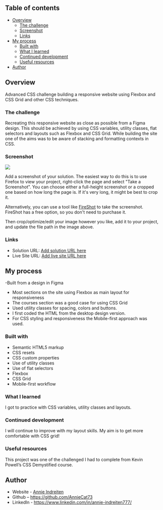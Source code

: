 ## Table of contents

- [Overview](#overview)
  - [The challenge](#the-challenge)
  - [Screenshot](#screenshot)
  - [Links](#links)
- [My process](#my-process)
  - [Built with](#built-with)
  - [What I learned](#what-i-learned)
  - [Continued development](#continued-development)
  - [Useful resources](#useful-resources)
- [Author](#author)

## Overview

Advanced CSS challenge building a responsive website using Flexbox and CSS Grid and other CSS techniques.

### The challenge

Recreating this responsive website as close as possible from a Figma design. This should be achieved by using CSS variables, utility classes, flat selectors and layouts such as Flexbox and CSS Grid. 
While building the site one of the aims was to be aware of stacking and formatting contexts in CSS.

### Screenshot

![](./screenshot.jpg)

Add a screenshot of your solution. The easiest way to do this is to use Firefox to view your project, right-click the page and select "Take a Screenshot". You can choose either a full-height screenshot or a cropped one based on how long the page is. If it's very long, it might be best to crop it.

Alternatively, you can use a tool like [FireShot](https://getfireshot.com/) to take the screenshot. FireShot has a free option, so you don't need to purchase it. 

Then crop/optimize/edit your image however you like, add it to your project, and update the file path in the image above.


### Links

- Solution URL: [Add solution URL here](https://your-solution-url.com)
- Live Site URL: [Add live site URL here](https://your-live-site-url.com)

## My process

-Built from a design in Figma
- Most sections on the site using Flexbox as main layout for responsiveness
- The courses section was a good case for using CSS Grid
- Used utility classes for spacing, colors and buttons.
- I first coded the HTML from the desktop design version.
- For CSS styling and responsiveness the Mobile-first approach was used.


### Built with

- Semantic HTML5 markup
- CSS resets
- CSS custom properties
- Use of utility classes
- Use of flat selectors
- Flexbox
- CSS Grid
- Mobile-first workflow


### What I learned

I got to practice with CSS variables, utility classes and layouts.

### Continued development

I will continue to improve with my layout skills. My aim is to get more comfortable with CSS grid!

### Useful resources

This project was one of the challenged I had to complete from Kevin Powell’s CSS Demystified course.

## Author

- Website - [Annie Indreiten](https://www.your-site.com)
- Github – https://github.com/AnnieCat73
- LinkedIn - https://www.linkedin.com/in/annie-indreiten777/




